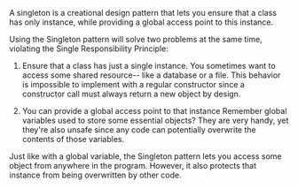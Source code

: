 A singleton is a creational design pattern that lets you ensure that a class has only instance,
while providing  a global access point to this instance.

Using the Singleton pattern will solve two problems at the same time, violating the Single Responsibility Principle:

1. Ensure that a class has just a single instance.
   You sometimes want to access some shared resource-- like a database or a file. This behavior is impossible to
   implement with a regular constructor since a constructor call must always return a new object by design.

2. You can provide a global access point to that instance
   Remember global variables used to store some essential objects? They are very handy, yet they're also unsafe since any
   code can potentially overwrite the contents of those variables.

Just like with a global variable, the Singleton pattern lets you access some object from anywhere in the program.
However, it also protects that instance from being overwritten by other code.
